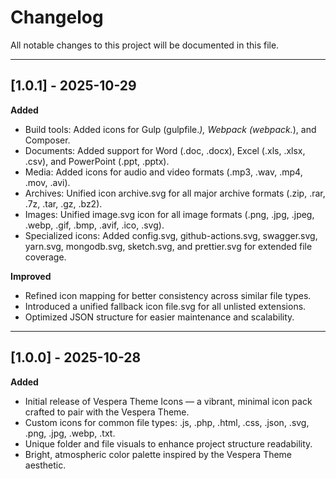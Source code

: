 # Changelog

All notable changes to this project will be documented in this file.

---

## [1.0.1] - 2025-10-29
**Added**
- Build tools: Added icons for Gulp (gulpfile.*), Webpack (webpack.*), and Composer.
- Documents: Added support for Word (.doc, .docx), Excel (.xls, .xlsx, .csv), and PowerPoint (.ppt, .pptx).
- Media: Added icons for audio and video formats (.mp3, .wav, .mp4, .mov, .avi).
- Archives: Unified icon archive.svg for all major archive formats (.zip, .rar, .7z, .tar, .gz, .bz2).
- Images: Unified image.svg icon for all image formats (.png, .jpg, .jpeg, .webp, .gif, .bmp, .avif, .ico, .svg).
- Specialized icons: Added config.svg, github-actions.svg, swagger.svg, yarn.svg, mongodb.svg, sketch.svg, and prettier.svg for extended file coverage.

**Improved**
- Refined icon mapping for better consistency across similar file types.
- Introduced a unified fallback icon file.svg for all unlisted extensions.
- Optimized JSON structure for easier maintenance and scalability.

---

## [1.0.0] - 2025-10-28
**Added**
- Initial release of Vespera Theme Icons — a vibrant, minimal icon pack crafted to pair with the Vespera Theme.
- Custom icons for common file types: .js, .php, .html, .css, .json, .svg, .png, .jpg, .webp, .txt.
- Unique folder and file visuals to enhance project structure readability.
- Bright, atmospheric color palette inspired by the Vespera Theme aesthetic.

